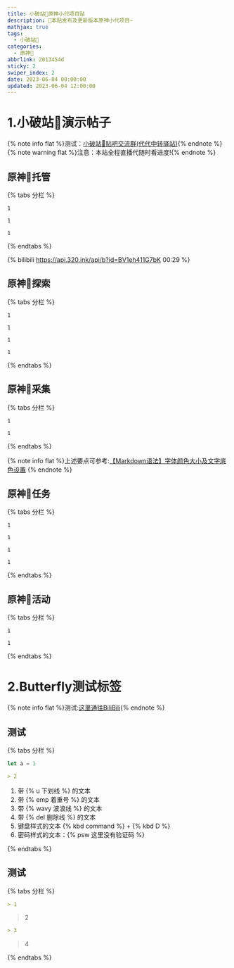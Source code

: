 ```yaml
---
title: 小破站🥝原神小代项目贴
description: 🥧本贴发布及更新版本原神小代项目~
mathjax: true
tags:
  - 小破站🥝
categories:
  - 原神🥝
abbrlink: 2013454d
sticky: 2
swiper_index: 2
date: 2023-06-04 00:00:00
updated: 2023-06-04 12:00:00
---
```


# 1.小破站🥝演示帖子
{% note info flat %}测试：[小破站🥝贴吧交流群(代代中转驿站)](http://qm.qq.com/cgi-bin/qm/qr?_wv=1027&k=DH-Gn-QhSInAKWdPB3CgMTg5sNY0U6xE&authKey=ZDxLtFIjdOM7EMMVW7oIKbReAo%2B4xDd2NZXuz06dRQ7NWE6hwT9j0R1lxfPL50We&noverify=0&group_code=251862926){% endnote %}
{% note warning flat %}注意：本站全程直播代随时看进度!{% endnote %}


## 原神🥝托管

{% tabs 分栏 %}

<!-- tab 🥝普通托管🥝 -->
```Genshin Impact
1
```
<!-- endtab -->

<!-- tab 🥝精细托管🥝 -->
```全程直播代代随时查看进度
1
```
<!-- endtab -->

<!-- tab 🥝全职托管🥝 -->
```Genshin Impact
1
```
<!-- endtab -->

{% endtabs %}

{% bilibili https://api.320.ink/api/b?id=BV1eh411G7bK 00:29 %}

## 原神🥝探索
{% tabs 分栏 %}

<!-- tab 🥝蒙德🥝 -->
```Genshin Impact
1
```
<!-- endtab -->

<!-- tab 🥝璃月🥝 -->
```Genshin Impact
1
```
<!-- endtab -->

<!-- tab 🥝稻妻🥝 -->
```Genshin Impact
1
```
<!-- endtab -->

<!-- tab 🥝须弥🥝 -->
```Genshin Impact
1
```
<!-- endtab -->

{% endtabs %}

## 原神🥝采集

{% tabs 分栏 %}

<!-- tab 🥝普通采集🥝 -->
```Genshin Impact
1
```
<!-- endtab -->

<!-- tab 🥝特殊采集🥝 -->
```Genshin Impact
1
```
<!-- endtab -->

{% endtabs %}

{% note info flat %}上述要点可参考:[【Markdown语法】字体颜色大小及文字底色设置](https://blog.csdn.net/qq_43732429/article/details/108034518)
{% endnote %}


## 原神🥝任务

{% tabs 分栏 %}

<!-- tab 🥝魔神任务🥝 -->
```Genshin Impact
1
```
<!-- endtab -->

<!-- tab 🥝传说任务🥝 -->
```Genshin Impact
1
```
<!-- endtab -->

<!-- tab 🥝邀约任务🥝 -->
```Genshin Impact
1
```
<!-- endtab -->

<!-- tab 🥝世界任务🥝 -->
```Genshin Impact
1
```

<!-- endtab -->

{% endtabs %}



## 原神🥝活动
{% tabs 分栏 %}

<!-- tab 🥝小型活动🥝 -->
```Genshin Impact
1
```
<!-- endtab -->

<!-- tab 🥝大型活动🥝 -->
```Genshin Impact
1
```
<!-- endtab -->

{% endtabs %}


# 2.Butterfly测试标签
{% note info flat %}测试:[这里通往BiliBili](https://www.bilibili.com/){% endnote %}

## 测试

{% tabs 分栏 %}
<!-- tab 1 -->
```js
let a = 1
```

<!-- endtab -->
<!-- tab 2 -->
```Markdown
> 2
```
<!-- endtab -->

<!-- tab 2 -->
1. 带 {% u 下划线 %} 的文本
2. 带 {% emp 着重号 %} 的文本
3. 带 {% wavy 波浪线 %} 的文本
4. 带 {% del 删除线 %} 的文本
5. 键盘样式的文本 {% kbd command %} + {% kbd D %}
6. 密码样式的文本：{% psw 这里没有验证码 %}
<!-- endtab -->

{% endtabs %}




## 测试

{% tabs 分栏 %}


<!-- tab 1 -->
```Markdown
> 1
```
<!-- endtab -->

<!-- tab 2 -->

> 2
<!-- endtab -->

<!-- tab 3 -->
```Markdown
> 3
```
<!-- endtab -->

<!-- tab 4 -->
> 4
<!-- endtab -->

{% endtabs %}

